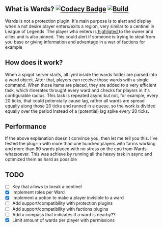 
## What is Wards? [![Codacy Badge](https://app.codacy.com/project/badge/Grade/6c346ca5175b49749335a28cfe0296c1)](https://www.codacy.com/gh/divios/Wards/dashboard?utm_source=github.com&amp;utm_medium=referral&amp;utm_content=divios/Wards&amp;utm_campaign=Badge_Grade) [![Build](https://github.com/divios/Wards/actions/workflows/gradle.yml/badge.svg)](https://github.com/divios/Wards/actions/workflows/gradle.yml)

Wards is not a protection plugin. It's main purpose is to alert and display when a not desire player enters/exits a region, very similar to a centinel in League of Legends. The player who enters is[ highligted ](https://minecraft.fandom.com/wiki/Glowing)to the owner and allies and is also pinned. This could alert if someone is trying to steal from you base or giving information and advantage in a war of factions for example

## How does it work?

When a spigot server starts, all .yml inside the wards folder are parsed into a ward object. After that, players can receive those wards with a single command. When those items are placed, they are added to a very efficient task, which itinerates throught every ward and checks for players in it's configurable radius. This task is repeated async but not, for example, every 20 ticks, that could potencially cause lag, rather all wards are spread equally along those 20 ticks and runned in a queue, so the work is divided equally over the period Instead of a \(potential\) lag spike every 20 ticks.

## Performance

If the above explanation doesn't convince you, then let me tell you this. I've tested the plug-in with more than one hundred players with farms working and more than 80 wards placed with no stress on the cpu from Wards whatsoever. This was achieve by running all the heavy task in async and optimized them as hard as possible

## TODO

- [ ] Key that allows to break a centinel
- [x] Implement roles per Ward
- [x] Implement a potion to make a player invisible to a ward
- [ ] Add support/compatibility with protection plugins
- [ ] Add support/compatibility with factions plugins
- [ ] Add a compass that indicates if a ward is nearby??
- [x] Limit amount of wards per player with permissions
